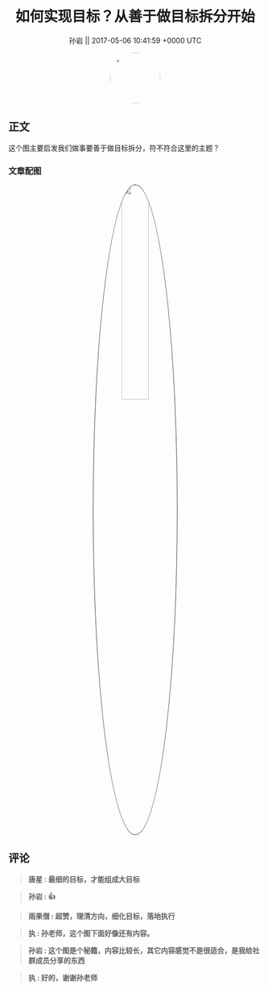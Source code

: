 <h1 align="center">如何实现目标？从善于做目标拆分开始</h1>




<p align="center">
    <a>孙岩 || 2017-05-06 10:41:59 &#43;0000 UTC</a>
</p>

<div align="center">
    <img src="https://images.zsxq.com/FjHDAePmdUobUKA3SCBy2RU2K5Wu?e=1590940799&amp;token=kIxbL07-8jAj8w1n4s9zv64FuZZNEATmlU_Vm6zD:cwope0iAOvlugyocF34oleDN_7w=" width="100" height="100" style="border:1px solid;border-radius:50%; color:#ffffff"/>
</div>




## 正文

<div>
这个图主要启发我们做事要善于做目标拆分，符不符合这里的主题？
</div>

### 文章配图

<div class="image" align="center">

<img src="https://images.zsxq.com/FogXnIJfDb9VwnrJHWlWCrV6kmkE?e=1590940799&amp;token=kIxbL07-8jAj8w1n4s9zv64FuZZNEATmlU_Vm6zD:VjnsN1nS9833qrfcnfD0WVt2My0=" width="33%" height="33%" style="border:1px solid;border-radius:50%; color:#3c3f41"/>

</div>


## 评论

<div align="left">
<div>

<blockquote >
<span> <strong>唐星 : 最细的目标，才能组成大目标 </strong></span>
</blockquote>

<blockquote >
<span> <strong>孙岩 : 👍 </strong></span>
</blockquote>

<blockquote >
<span> <strong>雨果僧 : 超赞，理清方向，细化目标，落地执行 </strong></span>
</blockquote>

<blockquote >
<span> <strong>执 : 孙老师，这个图下面好像还有内容。 </strong></span>
</blockquote>

<blockquote >
<span> <strong>孙岩 : 这个图是个秘籍，内容比较长，其它内容感觉不是很适合，是我给社群成员分享的东西 </strong></span>
</blockquote>

<blockquote >
<span> <strong>执 : 好的，谢谢孙老师 </strong></span>
</blockquote>

</div>
</div>